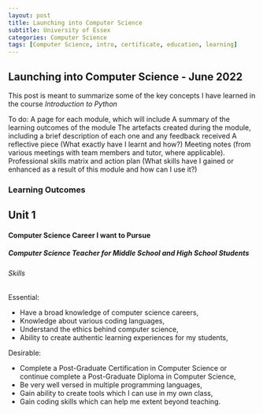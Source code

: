 ```yaml
---
layout: post
title: Launching into Computer Science 
subtitle: University of Essex 
categories: Computer Science
tags: [Computer Science, intro, certificate, education, learning]
---
```


## Launching into Computer Science - June 2022

This post is meant to summarize some of the key concepts I have learned in the course *Introduction to Python*

To do:
A page for each module, which will include
A summary of the learning outcomes of the module
The artefacts created during the module, including a brief description of each one and any feedback received
A reflective piece (What exactly have I learnt and how?)
Meeting notes (from various meetings with team members and tutor, where applicable). 
Professional skills matrix and action plan (What skills have I gained or enhanced as a result of this module and how can I use it?)

### Learning Outcomes


## Unit 1
#### Computer Science Career I want to Pursue
##### Computer Science Teacher for Middle School and High School Students
###### Skills
Essential:
- Have a broad knowledge of computer science careers,
- Knowledge about various coding languages, 
- Understand the ethics behind computer science,
- Ability to create authentic learning experiences for my students,

Desirable: 
- Complete a Post-Graduate Certification in Computer Science or continue complete a Post-Graduate Diploma in Computer Science, 
- Be very well versed in multiple programming languages, 
- Gain ability to create tools which I can use in my own class,
- Gain coding skills which can help me extent beyond teaching.

